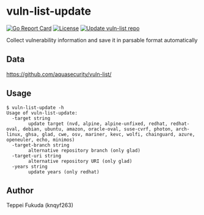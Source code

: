 # vuln-list-update

[![Go Report Card][report-card-img]][report-card]
[![License][license-img]][license]
[![Update vuln-list repo](https://github.com/aquasecurity/vuln-list-update/actions/workflows/update.yml/badge.svg)](https://github.com/aquasecurity/vuln-list-update/actions/workflows/update.yml)

[report-card-img]: https://goreportcard.com/badge/github.com/aquasecurity/vuln-list-update
[report-card]: https://goreportcard.com/report/github.com/aquasecurity/vuln-list-update
[license-img]: https://img.shields.io/badge/License-Apache%202.0-blue.svg
[license]: https://github.com/aquasecurity/vuln-list-update/blob/main/LICENSE

Collect vulnerability information and save it in parsable format automatically

## Data
https://github.com/aquasecurity/vuln-list/

## Usage

```
$ vuln-list-update -h
Usage of vuln-list-update:
  -target string
        update target (nvd, alpine, alpine-unfixed, redhat, redhat-oval, debian, ubuntu, amazon, oracle-oval, suse-cvrf, photon, arch-linux, ghsa, glad, cwe, osv, mariner, kevc, wolfi, chainguard, azure, openeuler, echo, minimos)
  -target-branch string
    	alternative repository branch (only glad)
  -target-uri string
    	alternative repository URI (only glad)
  -years string
    	update years (only redhat)
```

## Author
Teppei Fukuda (knqyf263)
